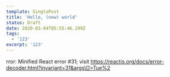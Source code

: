 ```yaml
---
template: SinglePost
title: 'Hello, (new) world'
status: Draft
date: 2020-03-04T05:55:46.299Z
tags:
  - '123'
excerpt: '123'
---
```

rror: Minified React error #31; visit https://reactjs.org/docs/error-decoder.html?invariant=31&args\[]=Tue%2
